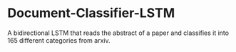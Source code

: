 # Document-Classifier-LSTM
A bidirectional LSTM that reads the abstract of a paper and classifies it into 165 different categories from arxiv.
